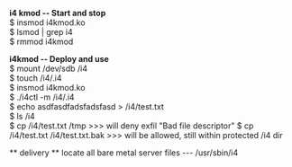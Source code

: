 **i4 kmod -- Start and stop**  
$ insmod i4kmod.ko  
$ lsmod | grep i4  
$ rmmod i4kmod  

**i4kmod -- Deploy and use**  
$ mount /dev/sdb /i4  
$ touch /i4/.i4  
$ insmod i4kmod.ko  
$ ./i4ctl -m /i4/.i4  
$ echo asdfasdfadsfadsfasd > /i4/test.txt  
$ ls /i4  
$ cp /i4/test.txt /tmp  >>> will deny exfil "Bad file descriptor"
$ cp /i4/test.txt /i4/test.txt.bak   >>> will be allowed, still within protected /i4 dir

** delivery **
locate all bare metal server files  ---
/usr/sbin/i4
